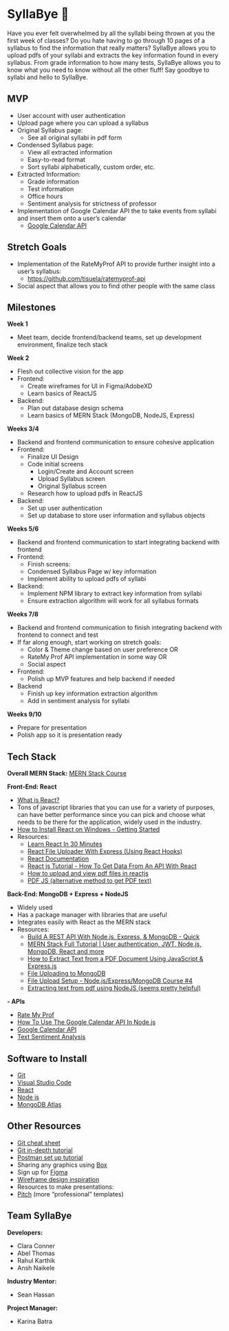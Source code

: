 #  SyllaBye 📝
Have you ever felt overwhelmed by all the syllabi being thrown at you the first week of classes? Do you hate having to go through 10 pages of a syllabus to find the information that really matters? SyllaBye allows you to upload pdfs of your syllabi and extracts the key information found in every syllabus. From grade information to how many tests, SyllaBye allows you to know what you need to know without all the other fluff! Say goodbye to syllabi and hello to SyllaBye.

## MVP

 - User account with user authentication
 - Upload page where you can upload a syllabus
 - Original Syllabus page:
	 - See all original syllabi in pdf form
- Condensed Syllabus page:
	- View all extracted information
	- Easy-to-read format
	- Sort syllabi alphabetically, custom order, etc.
- Extracted Information:
	- Grade information
	- Test information
	- Office hours
	- Sentiment analysis for strictness of professor
-   Implementation of Google Calendar API the to take events from syllabi and insert them onto a user’s calendar
	- [Google Calendar API](https://developers.google.com/calendar/api/guides/overview) 

## Stretch Goals
-   Implementation of the RateMyProf API to provide further insight into a user’s syllabus:
	- https://github.com/tisuela/ratemyprof-api
-   Social aspect that allows you to find other people with the same class

## Milestones
 **Week 1**
- Meet team, decide frontend/backend teams, set up development environment, finalize tech stack

**Week 2**
- Flesh out collective vision for the app
- Frontend:
	-	Create wireframes for UI in Figma/AdobeXD
	-	Learn basics of ReactJS
- Backend:
	- Plan out database design schema
	- Learn basics of MERN Stack (MongoDB, NodeJS, Express)

**Weeks 3/4**
- Backend and frontend communication to ensure cohesive application
- Frontend: 
	- Finalize UI Design
	- Code initial screens
		- Login/Create and Account screen
		- Upload Syllabus screen
		- Original Syllabus screen
	- Research how to upload pdfs in ReactJS
- Backend:
	- Set up user authentication
	- Set up database to store user information and syllabus objects
    

**Weeks 5/6**
- Backend and frontend communication to start integrating backend with frontend
- Frontend: 
	- Finish screens:
	- Condensed Syllabus Page w/ key information
	- Implement ability to upload pdfs of syllabi
- Backend:
	- Implement NPM library to extract key information from syllabi
	- Ensure extraction algorithm will work for all syllabus formats
    

**Weeks 7/8**
- Backend and frontend communication to finish integrating backend with frontend to connect and test
- If far along enough, start working on stretch goals:
	- Color & Theme change based on user preference OR
	- RateMy Prof API implementation in some way OR
	- Social aspect
 - Frontend:
	- Polish up MVP features and help backend if needed
- Backend
	- Finish up key information extraction algorithm
	- Add in sentiment analysis for syllabi
    
**Weeks 9/10**
- Prepare for presentation
- Polish app so it is presentation ready




## Tech Stack

**Overall MERN Stack:** [MERN Stack Course](https://www.youtube.com/watch?v=mrHNSanmqQ4&t=0s)


**Front-End: React**
- [What is React?](https://www.youtube.com/watch?v=Tn6-PIqc4UM)
-   Tons of javascript libraries that you can use for a variety of purposes, can have better performance since you can pick and choose what needs to be there for the application, widely used in the industry.
-   [How to Install React on Windows - Getting Started](https://www.youtube.com/watch?v=IbWXHfz91_Y)
-   Resources:
	-   [Learn React In 30 Minutes](https://www.youtube.com/watch?v=hQAHSlTtcmY)
	-   [React File Uploader With Express (Using React Hooks)](https://www.youtube.com/watch?v=b6Oe2puTdMQ)
	-   [React Documentation](https://reactjs.org/)
	-   [React js Tutorial - How To Get Data From An API With React](https://www.youtube.com/watch?v=hzLDsxPGctY)
	-   [How to upload and view pdf files in reactjs](https://www.youtube.com/watch?v=v-PoG1X8jig)
	-   [PDF JS (alternative method to get PDF text)](https://mozilla.github.io/pdf.js/examples/#hello-world-using-base64-encoded-pdf)
    
**Back-End: MongoDB + Express + NodeJS**
-   Widely used
-   Has a package manager with libraries that are useful
-   Integrates easily with React as the MERN stack
-   Resources:
	-   [Build A REST API With Node.js, Express, & MongoDB - Quick](https://www.youtube.com/watch?v=fgTGADljAeg&t=181s)
	-   [MERN Stack Full Tutorial | User authentication, JWT, Node.js, MongoDB, React and more](https://www.youtube.com/watch?v=Ejg7es3ba2k)
	-   [How to Extract Text from a PDF Document Using JavaScript & Express.js](https://www.youtube.com/watch?v=enfZAaTRTKU)
	-   [File Uploading to MongoDB](https://www.freecodecamp.org/news/gridfs-making-file-uploading-to-mongodb/)
	-   [File Upload Setup - Node.js/Express/MongoDB Course #4](https://www.youtube.com/watch?v=Xm5MzWvklbI)
	-   [Extracting text from pdf using NodeJS (seems pretty helpful)](https://hippreacher.hashnode.dev/how-to-extract-text-content-from-pdf-using-nodejs-5-easy-steps)
    

**-   APIs**
-   [Rate My Prof](https://github.com/tisuela/ratemyprof-api)
-   [How To Use The Google Calendar API In Node.js](https://www.youtube.com/watch?v=zrLf4KMs71E)
-   [Google Calendar API](https://developers.google.com/calendar/api/guides/overview)
-   [Text Sentiment Analysis](https://medium.com/@RapidAPI/how-to-create-a-text-sentiment-analysis-app-using-react-eaf1de68860b)

## Software to Install
-   [Git](https://git-scm.com/downloads)
-   [Visual Studio Code](https://code.visualstudio.com/)
-   [React](https://reactjs.org/docs/create-a-new-react-app.html)
-   [Node js](https://nodejs.org/en/)
-   [MongoDB Atlas](https://www.mongodb.com/try/download/community)

## Other Resources
-   [Git cheat sheet](https://education.github.com/git-cheat-sheet-education.pdf)
-   [Git in-depth tutorial](https://youtu.be/RGOj5yH7evk)
-   [Postman set up tutorial](https://youtu.be/3eHJkcA8mTs)    
-   Sharing any graphics using [Box](https://utdallas.account.box.com/login)  
-   Sign up for [Figma](https://www.figma.com/signup)  
-   [Wireframe design inspiration](https://dribbble.com/shots/popular/web-design)  
-   Resources to make presentations:
-   [Pitch](https://pitch.com/) (more “professional” templates)

## Team SyllaBye
**Developers:**
- Clara Conner
- Abel Thomas
- Rahul Karthik
- Ansh Naikele

**Industry Mentor:**
- Sean Hassan

**Project Manager:**
- Karina Batra
